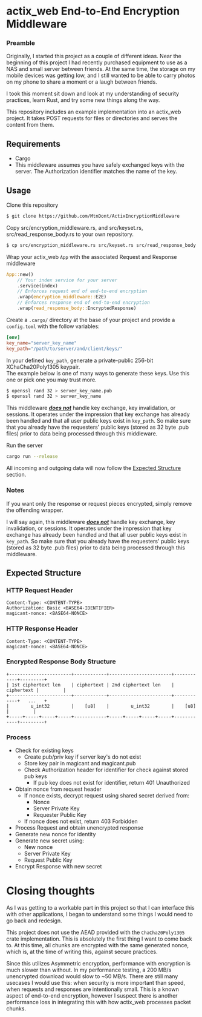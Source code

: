 # actix_web End-to-End Encryption Middleware

### Preamble

Originally, I started this project as a couple of different ideas. Near the beginning of this project I had recently purchased equipment to use as a NAS and small server between friends. At the same time, the storage on my mobile devices was getting low, and I still wanted to be able to carry photos on my phone to share a moment or a laugh between friends.

I took this moment sit down and look at my understanding of security practices, learn Rust, and try some new things along the way.

This repository includes an example implementation into an actix_web project. It takes POST requests for files or directories and serves the content from them.

## Requirements

* Cargo
* This middleware assumes you have safely exchanged keys with the server. The Authorization identifier matches the name of the key.

## Usage

Clone this repository

```sh
$ git clone https://github.com/MtnDont/ActixEncryptionMiddleware
```

Copy src/encryption_middleware.rs, and src/keyset.rs, src/read_response_body.rs to your own repository.
```sh
$ cp src/encryption_middleware.rs src/keyset.rs src/read_response_body.rs /path/to/your/project/
```

Wrap your actix_web `App` with the associated Request and Response middleware

```rust
App::new()
    // Your index service for your server
    .service(index)
    // Enforces request end of end-to-end encryption
    .wrap(encryption_middleware::E2E)
    // Enforces response end of end-to-end encryption
    .wrap(read_response_body::EncryptedResponse)
```

Create a `.cargo/` directory at the base of your project and provide a `config.toml` with the follow variables:
```toml
[env]
key_name="server_key_name"
key_path="/path/to/server/and/client/keys/"
```

In your defined `key_path`, generate a private-public 256-bit XChaCha20Poly1305 keypair. \
The example below is one of many ways to generate these keys. Use this one or pick one you may trust more.
```sh
$ openssl rand 32 > server_key_name.pub
$ openssl rand 32 > server_key_name
```

This middleware <u>**_does not_**</u> handle key exchange, key invalidation, or sessions. It operates under the impression that key exchange has already been handled and that all user public keys exist in `key_path`. So make sure that you already have the requesters' public keys (stored as 32 byte .pub files) prior to data being processed through this middleware.

Run the server

```sh
cargo run --release
```

All incoming and outgoing data will now follow the [Expected Structure](#expected-structure) section.

### Notes
If you want only the response or request pieces encrypted, simply remove the offending wrapper.

I will say again, this middleware <u>**_does not_**</u> handle key exchange, key invalidation, or sessions. It operates under the impression that key exchange has already been handled and that all user public keys exist in `key_path`. So make sure that you already have the requesters' public keys (stored as 32 byte .pub files) prior to data being processed through this middleware.

## Expected Structure

### HTTP Request Header
```
Content-Type: <CONTENT-TYPE>
Authorization: Basic <BASE64-IDENTIFIER>
magicant-nonce: <BASE64-NONCE>
```
### HTTP Response Header
```
Content-Type: <CONTENT-TYPE>
magicant-nonce: <BASE64-NONCE>
```
### Encrypted Response Body Structure
```
+-----------------------+------------+-----------------------+------------+---------+
| 1st ciphertext len    | ciphertext | 2nd ciphertext len    | ciphertext |         |
+-----------------------+------------+-----------------------+------------+   ...   +
|        u_int32        |    [u8]    |        u_int32        |    [u8]    |         |
+-----+-----+-----+-----+------------+-----+-----+-----+-----+------------+---------+
```
### Process
* Check for existing keys
    * Create pub/priv key if server key's do not exist
    * Store key pair in magicant and magicant.pub
    * Check Authorization header for identifier for check against stored pub keys
        * If pub key does not exist for identifier, return 401 Unauthorized
* Obtain nonce from request header
    * If nonce exists, decrypt request using shared secret derived from:
        * Nonce
        * Server Private Key
        * Requester Public Key
    * If nonce does not exist, return 403 Forbidden
* Process Request and obtain unencrypted response
* Generate new nonce for identity
* Generate new secret using:
    * New nonce
    * Server Private Key
    * Request Public Key
* Encrypt Response with new secret

# Closing thoughts
As I was getting to a workable part in this project so that I can interface this with other applications, I began to understand some things I would need to go back and redesign. 

This project does not use the AEAD provided with the `ChaCha20Poly1305` crate implementation. This is absolutely the first thing I want to come back to. At this time, all chunks are encrypted with the same generated nonce, which is, at the time of writing this, against secure practices.

Since this utilizes Asymmetric encryption, performance with encryption is much slower than without. In my performance testing, a 200 MB/s unencrypted download would slow to ~50 MB/s. There are still many usecases I would use this: when security is more important than speed, when requests and responses are intentionally small. This is a known aspect of end-to-end encryption, however I suspect there is another performance loss in integrating this with how actix_web processes packet chunks.